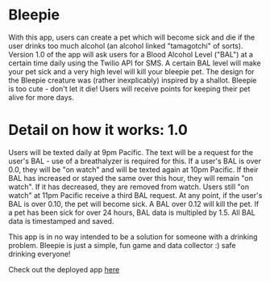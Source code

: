 # Bleepie

With this app, users can create a pet which will become sick and die if the user drinks too much alcohol (an alcohol linked "tamagotchi" of sorts). Version 1.0 of the app will ask users for a Blood Alcohol Level ("BAL") at a certain time daily using the Twilio API for SMS. A certain BAL level will make your pet sick and a very high level will kill your bleepie pet. The design for the Bleepie creature was (rather inexplicably) inspired by a shallot. Bleepie is too cute - don't let it die! Users will receive points for keeping their pet alive for more days.

# Detail on how it works: 1.0

Users will be texted daily at 9pm Pacific. The text will be a request for the user's BAL - use of a breathalyzer is required for this. If a user's BAL is over 0.0, they will be "on watch" and will be texted again at 10pm Pacific. If their BAL has increased or stayed the same over this hour, they will remain "on watch". If it has decreased, they are removed from watch. Users still "on watch" at 11pm Pacific receive a third BAL request. At any point, if the user's BAL is over 0.10, the pet will become sick. A BAL over 0.12 will kill the pet. If a pet has been sick for over 24 hours, BAL data is multipled by 1.5. All BAL data is timestamped and saved. 

This app is in no way intended to be a solution for someone with a drinking problem. Bleepie is just a simple, fun game and data collector :) safe drinking everyone! 

Check out the deployed app <a href="https://bleepie.herokuapp.com">here</a>
